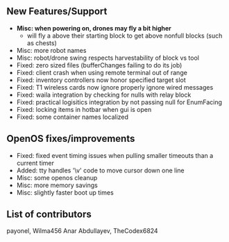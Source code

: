 ## New Features/Support

* **Misc: when powering on, drones may fly a bit higher**
  - will fly a above their starting block to get above nonfull blocks (such as chests)
* Misc: more robot names
* Misc: robot/drone swing respects harvestability of block vs tool
* Fixed: zero sized files (bufferChanges failing to do its job)
* Fixed: client crash when using remote terminal out of range
* Fixed: inventory controllers now honor specified target slot
* Fixed: T1 wireless cards now ignore properly ignore wired messages
* Fixed: waila integration by checking for nulls with relay block
* Fixed: practical logisitics integration by not passing null for EnumFacing
* Fixed: locking items in hotbar when gui is open
* Fixed: some container names localized

## OpenOS fixes/improvements

* Fixed: fixed event timing issues when pulling smaller timeouts than a current timer
* Added: tty handles '\v' code to move cursor down one line
* Misc: some openos cleanup
* Misc: more memory savings
* Misc: slightly faster boot up times

## List of contributors
payonel, Wilma456
Anar Abdullayev, TheCodex6824
